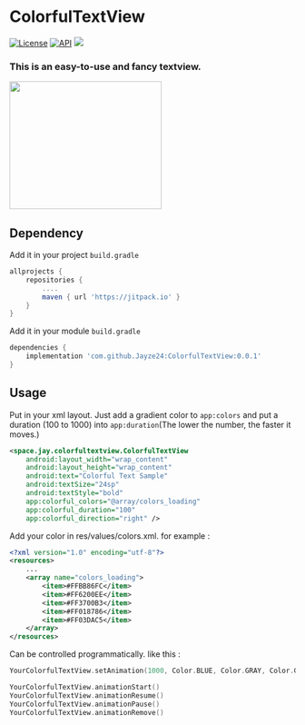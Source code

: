 # ColorfulTextView
[![License](https://img.shields.io/badge/License-Apache_2.0-orange.svg)](https://opensource.org/licenses/Apache-2.0)
[![API](https://img.shields.io/badge/API-23%2B-blue.svg?style=flat)](https://android-arsenal.com/api?level=23)
[![](https://jitpack.io/v/Jayze24/ColorfulTextView.svg)](https://jitpack.io/#Jayze24/ColorfulTextView)

### This is an easy-to-use and fancy textview.
<img src="https://github.com/Jayze24/ColorfulTextView/blob/main/sample/src/main/res/raw/colorfult_textview_sample.gif" width="268" height="225">

## Dependency
Add it in your project `build.gradle` 
```gradle
allprojects {
    repositories {
        ....
        maven { url 'https://jitpack.io' }
    }
}
```
Add it in your module `build.gradle` 
```gradle
dependencies {
    implementation 'com.github.Jayze24:ColorfulTextView:0.0.1'
}
```
## Usage
Put in your xml layout. Just add a gradient color to `app:colors` and put a duration (100 to 1000) into `app:duration`(The lower the number, the faster it moves.)
```xml
<space.jay.colorfultextview.ColorfulTextView
    android:layout_width="wrap_content"
    android:layout_height="wrap_content"
    android:text="Colorful Text Sample"
    android:textSize="24sp"
    android:textStyle="bold"
    app:colorful_colors="@array/colors_loading"
    app:colorful_duration="100"
	app:colorful_direction="right" />
```
Add your color in res/values/colors.xml. for example :
```xml
<?xml version="1.0" encoding="utf-8"?>
<resources>
	...
    <array name="colors_loading">
        <item>#FFBB86FC</item>
        <item>#FF6200EE</item>
        <item>#FF3700B3</item>
        <item>#FF018786</item>
        <item>#FF03DAC5</item>
    </array>
</resources>
```
Can be controlled programmatically. like this : 
```kotlin
YourColorfulTextView.setAnimation(1000, Color.BLUE, Color.GRAY, Color.GREEN, Color.CYAN)

YourColorfulTextView.animationStart()
YourColorfulTextView.animationResume()
YourColorfulTextView.animationPause()
YourColorfulTextView.animationRemove()
```

